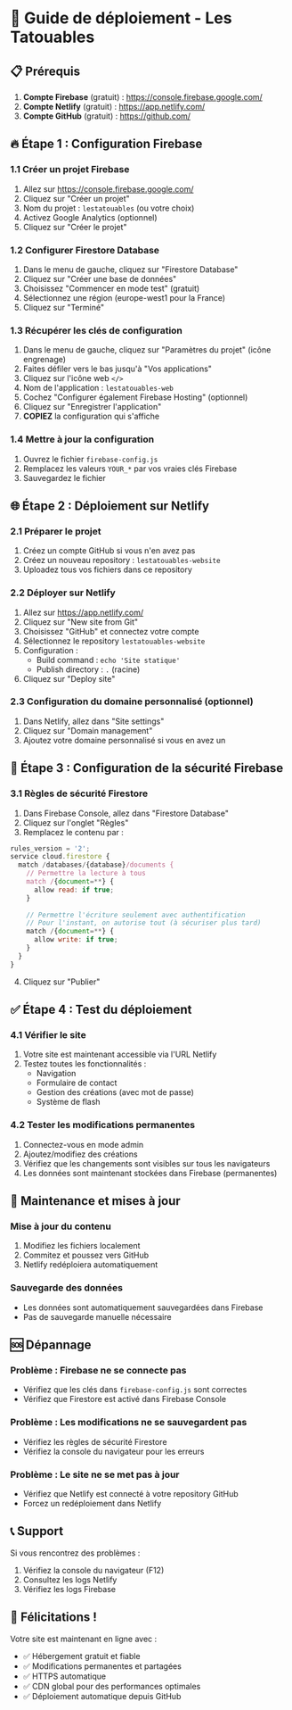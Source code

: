 # 🚀 Guide de déploiement - Les Tatouables

## 📋 Prérequis

1. **Compte Firebase** (gratuit) : https://console.firebase.google.com/
2. **Compte Netlify** (gratuit) : https://app.netlify.com/
3. **Compte GitHub** (gratuit) : https://github.com/

## 🔥 Étape 1 : Configuration Firebase

### 1.1 Créer un projet Firebase
1. Allez sur https://console.firebase.google.com/
2. Cliquez sur "Créer un projet"
3. Nom du projet : `lestatouables` (ou votre choix)
4. Activez Google Analytics (optionnel)
5. Cliquez sur "Créer le projet"

### 1.2 Configurer Firestore Database
1. Dans le menu de gauche, cliquez sur "Firestore Database"
2. Cliquez sur "Créer une base de données"
3. Choisissez "Commencer en mode test" (gratuit)
4. Sélectionnez une région (europe-west1 pour la France)
5. Cliquez sur "Terminé"

### 1.3 Récupérer les clés de configuration
1. Dans le menu de gauche, cliquez sur "Paramètres du projet" (icône engrenage)
2. Faites défiler vers le bas jusqu'à "Vos applications"
3. Cliquez sur l'icône web `</>`
4. Nom de l'application : `lestatouables-web`
5. Cochez "Configurer également Firebase Hosting" (optionnel)
6. Cliquez sur "Enregistrer l'application"
7. **COPIEZ** la configuration qui s'affiche

### 1.4 Mettre à jour la configuration
1. Ouvrez le fichier `firebase-config.js`
2. Remplacez les valeurs `YOUR_*` par vos vraies clés Firebase
3. Sauvegardez le fichier

## 🌐 Étape 2 : Déploiement sur Netlify

### 2.1 Préparer le projet
1. Créez un compte GitHub si vous n'en avez pas
2. Créez un nouveau repository : `lestatouables-website`
3. Uploadez tous vos fichiers dans ce repository

### 2.2 Déployer sur Netlify
1. Allez sur https://app.netlify.com/
2. Cliquez sur "New site from Git"
3. Choisissez "GitHub" et connectez votre compte
4. Sélectionnez le repository `lestatouables-website`
5. Configuration :
   - Build command : `echo 'Site statique'`
   - Publish directory : `.` (racine)
6. Cliquez sur "Deploy site"

### 2.3 Configuration du domaine personnalisé (optionnel)
1. Dans Netlify, allez dans "Site settings"
2. Cliquez sur "Domain management"
3. Ajoutez votre domaine personnalisé si vous en avez un

## 🔐 Étape 3 : Configuration de la sécurité Firebase

### 3.1 Règles de sécurité Firestore
1. Dans Firebase Console, allez dans "Firestore Database"
2. Cliquez sur l'onglet "Règles"
3. Remplacez le contenu par :

```javascript
rules_version = '2';
service cloud.firestore {
  match /databases/{database}/documents {
    // Permettre la lecture à tous
    match /{document=**} {
      allow read: if true;
    }
    
    // Permettre l'écriture seulement avec authentification
    // Pour l'instant, on autorise tout (à sécuriser plus tard)
    match /{document=**} {
      allow write: if true;
    }
  }
}
```

4. Cliquez sur "Publier"

## ✅ Étape 4 : Test du déploiement

### 4.1 Vérifier le site
1. Votre site est maintenant accessible via l'URL Netlify
2. Testez toutes les fonctionnalités :
   - Navigation
   - Formulaire de contact
   - Gestion des créations (avec mot de passe)
   - Système de flash

### 4.2 Tester les modifications permanentes
1. Connectez-vous en mode admin
2. Ajoutez/modifiez des créations
3. Vérifiez que les changements sont visibles sur tous les navigateurs
4. Les données sont maintenant stockées dans Firebase (permanentes)

## 🔧 Maintenance et mises à jour

### Mise à jour du contenu
1. Modifiez les fichiers localement
2. Commitez et poussez vers GitHub
3. Netlify redéploiera automatiquement

### Sauvegarde des données
- Les données sont automatiquement sauvegardées dans Firebase
- Pas de sauvegarde manuelle nécessaire

## 🆘 Dépannage

### Problème : Firebase ne se connecte pas
- Vérifiez que les clés dans `firebase-config.js` sont correctes
- Vérifiez que Firestore est activé dans Firebase Console

### Problème : Les modifications ne se sauvegardent pas
- Vérifiez les règles de sécurité Firestore
- Vérifiez la console du navigateur pour les erreurs

### Problème : Le site ne se met pas à jour
- Vérifiez que Netlify est connecté à votre repository GitHub
- Forcez un redéploiement dans Netlify

## 📞 Support

Si vous rencontrez des problèmes :
1. Vérifiez la console du navigateur (F12)
2. Consultez les logs Netlify
3. Vérifiez les logs Firebase

## 🎉 Félicitations !

Votre site est maintenant en ligne avec :
- ✅ Hébergement gratuit et fiable
- ✅ Modifications permanentes et partagées
- ✅ HTTPS automatique
- ✅ CDN global pour des performances optimales
- ✅ Déploiement automatique depuis GitHub


